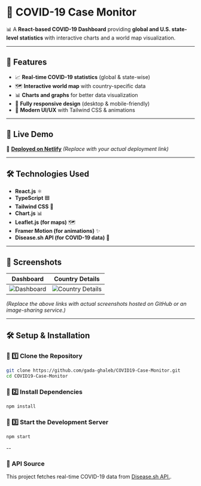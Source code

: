 # 🦠 COVID-19 Case Monitor

📊 A **React-based COVID-19 Dashboard** providing **global and U.S. state-level statistics** with interactive charts and a world map visualization.

---

## 🌟 Features
- 📈 **Real-time COVID-19 statistics** (global & state-wise)
- 🗺 **Interactive world map** with country-specific data
- 📊 **Charts and graphs** for better data visualization
- 📱 **Fully responsive design** (desktop & mobile-friendly)
- 🎨 **Modern UI/UX** with Tailwind CSS & animations

---

## 🚀 Live Demo
🔗 **[Deployed on Netlify](https://your-netlify-link.com)** *(Replace with your actual deployment link)*

---

## 🛠 Technologies Used
- **React.js** ⚛️
- **TypeScript** 🟦
- **Tailwind CSS** 🎨
- **Chart.js** 📊
- **Leaflet.js (for maps)** 🗺
- **Framer Motion (for animations)** ✨
- **Disease.sh API (for COVID-19 data)** 🦠

---

## 📸 Screenshots
| Dashboard | Country Details |
|-----------|----------------|
| ![Dashboard](https://your-image-link.com) | ![Country Details](https://your-image-link.com) |

*(Replace the above links with actual screenshots hosted on GitHub or an image-sharing service.)*

---

## 🛠 Setup & Installation
### **🔹 1️⃣ Clone the Repository**
```sh
git clone https://github.com/gada-ghaleb/COVID19-Case-Monitor.git
cd COVID19-Case-Monitor
 ```
### **🔹 2️⃣ Install Dependencies**
```sh
npm install
 ```
### **🔹 3️⃣ Start the Development Server**
```sh
npm start
 ```

--
### 🔗 API Source
This project fetches real-time COVID-19 data from [Disease.sh API.](https://disease.sh/).
 
